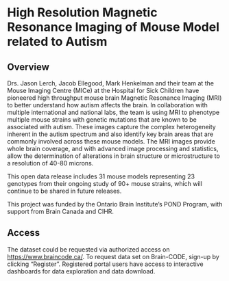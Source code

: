 # High Resolution Magnetic Resonance Imaging of Mouse Model related to Autism

## Overview

Drs. Jason Lerch, Jacob Ellegood, Mark Henkelman and their team at the Mouse Imaging Centre (MICe) at the Hospital for Sick Children have pioneered high throughput mouse brain Magnetic Resonance Imaging (MRI) to better understand how autism affects the brain.
In collaboration with multiple international and national labs, the team is using MRI to phenotype multiple mouse strains with genetic mutations that are known to be associated with autism.
These images capture the complex heterogeneity inherent in the autism spectrum and also identify key brain areas that are commonly involved across these mouse models.
The MRI images provide whole brain coverage, and with advanced image processing and statistics, allow the determination of alterations in brain structure or microstructure to a resolution of 40-80 microns.

This open data release includes 31 mouse models representing 23 genotypes from their ongoing study of 90+ mouse strains, which will continue to be shared in future releases.

This project was funded by the Ontario Brain Institute’s POND Program, with support from Brain Canada and CIHR.

## Access

The dataset could be requested via authorized access on https://www.braincode.ca/.
To request data set on Brain-CODE, sign-up by clicking “Register”.
Registered portal users have access to interactive dashboards for data exploration and data download.
